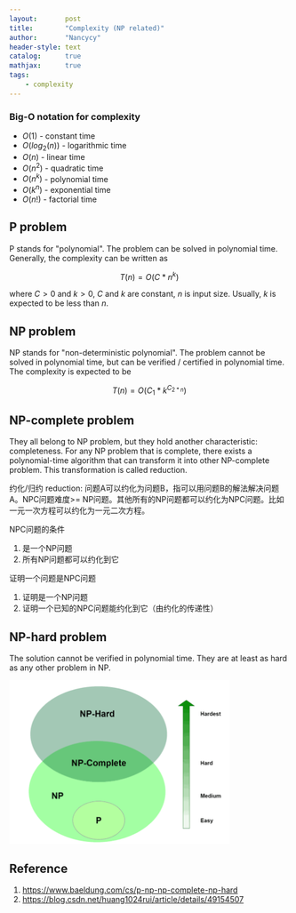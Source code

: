 ```yaml
---
layout:       post
title:        "Complexity (NP related)"
author:       "Nancycy"
header-style: text
catalog:      true
mathjax:      true
tags:
    - complexity
---
```


### Big-O notation for complexity

- $O(1)$ - constant time
- $O(log_2(n))$ - logarithmic time
- $O(n)$ - linear time
- $O(n^2)$ - quadratic time
- $O(n^k)$ - polynomial time
- $O(k^n)$ - exponential time
- $O(n!)$ - factorial time

## P problem

P stands for "polynomial". The problem can be solved in polynomial time. Generally, the complexity can be written as

$$T(n)=O(C*n^k)$$

where $C>0$ and $k>0$, $C$ and $k$ are constant, $n$ is input size.  Usually, $k$ is expected to be less than $n$.

## NP problem

NP stands for "non-deterministic polynomial". The problem cannot be solved in polynomial time, but can be verified / certified in polynomial time. The complexity is expected to be

$$T(n)=O(C_{1}*k^{C_{2*n}})$$

## NP-complete problem

They all belong to NP problem, but they hold another characteristic: completeness. For any NP problem that is complete, there exists a polynomial-time algorithm that can transform it into other NP-complete problem. This transformation is called reduction.

约化/归约 reduction:
问题A可以约化为问题B，指可以用问题B的解法解决问题A。NPC问题难度>= NP问题。其他所有的NP问题都可以约化为NPC问题。比如一元一次方程可以约化为一元二次方程。

NPC问题的条件
1. 是一个NP问题
2. 所有NP问题都可以约化到它

证明一个问题是NPC问题
1. 证明是一个NP问题
2. 证明一个已知的NPC问题能约化到它（由约化的传递性）

## NP-hard problem

The solution cannot be verified in polynomial time. They are at least as hard as any other problem in NP.

<img src="/img/post2024/Pasted%20image%2020240327223757.png" alt="image" width="397">


## Reference
1. https://www.baeldung.com/cs/p-np-np-complete-np-hard
2. https://blog.csdn.net/huang1024rui/article/details/49154507